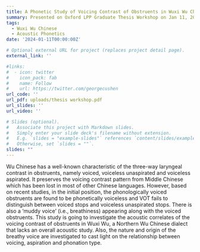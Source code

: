 ```yaml
---
title: A Phonetic Study of Voicing Contrast of Obstruents in Wuxi Wu Chinese
summary: Presented on Oxford LPP Graduate Thesis Workshop on Jan 11, 2024.
tags:
  - Wuxi Wu Chinese
  - Acoustic Phonetics
date: '2024-01-11T00:00:00Z'

# Optional external URL for project (replaces project detail page).
external_link: ''

#links:
#  - icon: twitter
#    icon_pack: fab
#    name: Follow
#    url: https://twitter.com/georgecushen
url_code: ''
url_pdf: uploads/thesis workshop.pdf
url_slides: ''
url_video: ''

# Slides (optional).
#   Associate this project with Markdown slides.
#   Simply enter your slide deck's filename without extension.
#   E.g. `slides = "example-slides"` references `content/slides/example-slides.md`.
#   Otherwise, set `slides = ""`.
slides: "" 
---
```

Wu Chinese has a well-known characteristic of the three-way laryngeal contrast in obstruents, namely voiced, voiceless unaspirated and voiceless aspirated. It preserves the voicing contrast pattern from Middle Chinese which has been lost in most of other Chinese languages. However, based on recent studies, in the initial position, the phonologically voiced obstruents are found to be phonetically voiceless and VOT fails to distinguish between voiced stops and voiceless unaspirated stops. There is also a ‘muddy voice’ (i.e., breathiness) appearing along with the voiced obstruents. This study is going to investigate the acoustic correlates of the voicing contrast of obstruents in Wuxi Wu, a Northern Wu Chinese dialect that lacks an overall acoustic study. Also, the nature and origin of the breathy voice are investigated to cast light on the relationship between voicing, aspiration and phonation type. 


